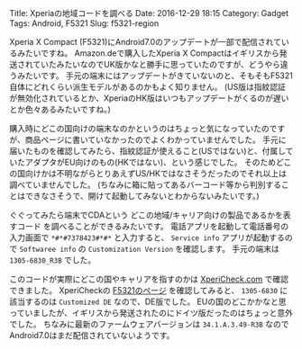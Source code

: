 Title: Xperiaの地域コードを調べる
Date: 2016-12-29 18:15
Category: Gadget
Tags: Android, F5321
Slug: f5321-region

Xperia X Compact (F5321)にAndroid7.0のアップデートが一部で配信されているみたいですね。
Amazon.deで購入したXperia X Compactはイギリスから発送されていたみたいなのでUK版かなと勝手に思っていたのですが、どうやら違うみたいです。
手元の端末にはアップデートがきていないのと、そもそもF5321自体にどれくらい派生モデルがあるのかもよく知りません。
(US版は指紋認証が無効化されているとか、XperiaのHK版はいつもアップデートがくるのが遅いとか色々あるみたいですね。)

購入時にどこの国向けの端末なのかというのはちょっと気になっていたのですが、商品ページに書いていなかったのでよくわかっていませんでした。
手元に届いたものを確認してみたら、指紋認証が使えること(USではない)と、付属していたアダプタがEU向けのもの(HKではない)、という感じでした。
そのためどこの国向けかは不明ながらとりあえずUS/HKではなさそうだったのでそれ以上は調べていませんでした。
(ちなみに箱に貼ってあるバーコード等から判別することはできなさそうで、開けて起動してみないとわからないみたいです。)

ぐぐってみたら端末でCDAという どこの地域/キャリア向けの製品であるかを表すコード を調べることができるみたいです。
電話アプリを起動して電話番号の入力画面で `*#*#7378423#*#*` と入力すると、 `Service info` アプリが起動するので
`Softwaree info` の `Customization Version` を確認します。
手元の端末は `1305-6830_R3B` でした。

このコードが実際にどこの国やキャリアを指すのかは [XperiCheck.com](https://xpericheck.com) で確認できました。
XperiCheckの [F5321のページ](https://xpericheck.com/device/F5321) を確認してみると、
`1305-6830` に該当するのは `Customized DE` なので、DE版でした。
EUの国のどこかかなと思っていましたが、イギリスから発送されたのにドイツ版だったのはちょっと意外でした。
ちなみに最新のファームウェアバージョンは `34.1.A.3.49-R3B` なのでAndroid7.0はまだ配信されていないようです。

